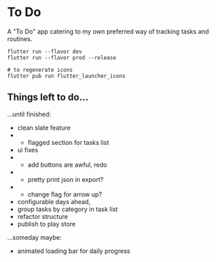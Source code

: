 # To Do

A "To Do" app catering to my own preferred way of tracking tasks and routines. 

```
flutter run --flavor dev
flutter run --flavor prod --release

# to regenerate icons
flutter pub run flutter_launcher_icons
```

## Things left  to do...

...until finished:

- clean slate feature
- - flagged section for tasks list
- ui fixes
- - add buttons are awful, redo 
- - pretty print json in export?
- - change flag for arrow up?
- configurable days ahead, 
- group tasks by category in task list
- refactor structure
- publish to play store

...someday maybe:

- animated loading bar for daily progress
